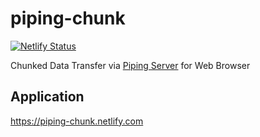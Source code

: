 # piping-chunk
[![Netlify Status](https://api.netlify.com/api/v1/badges/3d32ead9-f6e4-4f4e-978d-b675288e202a/deploy-status)](https://app.netlify.com/sites/piping-chunk/deploys)

Chunked Data Transfer via [Piping Server](https://github.com/nwtgck/piping-server) for Web Browser

## Application
<https://piping-chunk.netlify.com>
